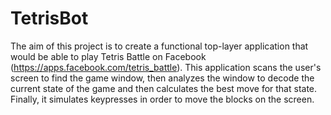 # TetrisBot
The aim of this project is to create a functional top-layer application that would be able to play Tetris Battle on Facebook (https://apps.facebook.com/tetris_battle). This application scans the user's screen to find the game window, then analyzes the window to decode the current state of the game and then calculates the best move for that state. Finally, it simulates keypresses in order to move the blocks on the screen.
